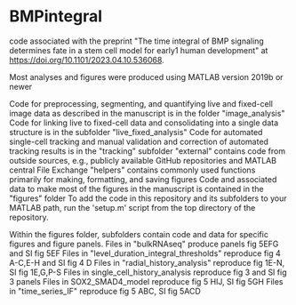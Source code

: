 # BMPintegral
code associated with the preprint "The time integral of BMP signaling determines fate in a stem cell model for early1
human development" at https://doi.org/10.1101/2023.04.10.536068.

Most analyses and figures were produced using MATLAB version 2019b or newer

Code for preprocessing, segmenting, and quantifying live and fixed-cell image data as described in the manuscript is in the folder "image_analysis"
Code for linking live to fixed-cell data and consolidating into a single data structure is in the subfolder "live_fixed_analysis"
Code for automated single-cell tracking and manual validation and correction of automated tracking results is in the "tracking" subfolder
"external" contains code from outside sources, e.g., publicly available GitHub repositories and MATLAB central File Exchange
"helpers" contains commonly used functions primarily for making, formatting, and saving figures
Code and associated data to make most of the figures in the manuscript is contained in the "figures" folder
To add the code in this repository and its subfolders to your MATLAB path, run the 'setup.m' script from the top directory of the repository.

Within the figures folder, subfolders contain code and data for specific figures and figure panels.
Files in "bulkRNAseq" produce panels fig 5EFG and SI fig 5EF
Files in "level_duration_integral_thresholds" reproduce fig 4 A-C,E-H and SI fig 4 D
Files in "radial_history_analysis" reproduce fig 1E-N, SI fig 1E,G,P-S
Files in single_cell_history_analysis reproduce fig 3 and SI fig 3 panels
Files in SOX2_SMAD4_model reproduce fig 5 HIJ, SI fig 5GH
Files in "time_series_IF" reproduce fig 5 ABC, SI fig 5ACD
